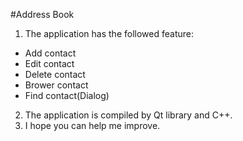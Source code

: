 #Address Book
1. The application has the followed feature:
  - Add contact
  - Edit contact
  - Delete contact
  - Brower contact
  - Find contact(Dialog)
2. The application is compiled by Qt library and C++.
3. I hope you can help me improve.